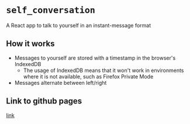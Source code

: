# `self_conversation`

A React app to talk to yourself in an instant-message format

## How it works

- Messages to yourself are stored with a timestamp in the browser's IndexedDB
  - The usage of IndexedDB means that it won't work in environments where it is not available, such as Firefox Private Mode
- Messages alternate between left/right

## Link to github pages

[link](https://ritikmishra.github.io/self_conversation)